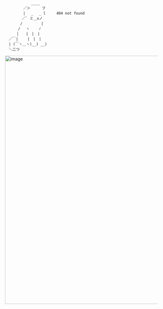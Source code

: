 ```
　　　　　 　 ____
　　　　　／＞　　  フ
　　　　　| 　_　 _ l     404 not found
　 　　　／` ミ＿xノ
　　 　 /　　　 　 |      
　　　 /　 ヽ　　 ﾉ
　 　 │　　|　|　|       
　／￣|　　 |　|　|       
　| (￣ヽ＿ヽ)__) __)
　＼二つ
```

<img width="820" alt="image" src="https://github.com/user-attachments/assets/f2395b17-c34c-445f-ab84-fadd1c6b65bf">
